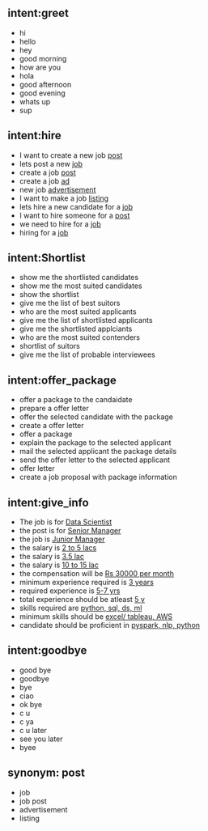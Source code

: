 ## intent:greet
- hi
- hello
- hey
- good morning
- how are you
- hola
- good afternoon
- good evening
- whats up
- sup

## intent:hire
- I want to create a new job [post](post)
- lets post a new [job](post)
- create a job [post](post)
- create a job [ad](post)
- new job [advertisement](post)
- I want to make a job [listing](post)
- lets hire a new candidate for a [job](post)
- I want to hire someone for a [post](post)
- we need to hire for a [job](post)
- hiring for a [job](post)

## intent:Shortlist
- show me the shortlisted candidates
- show me the most suited candidates
- show the shortlist
- give me the list of best suitors
- who are the most suited applicants
- give me the list of shortlisted applicants
- give me the shortlisted applciants
- who are the most suited contenders
- shortlist of suitors
- give me the list of probable interviewees

## intent:offer_package
- offer a package to the candaidate
- prepare a offer letter
- offer the selected candidate with the package
- create a offer letter
- offer a package
- explain the package to the selected applicant
- mail the selected applicant the package details
- send the offer letter to the selected applicant
- offer letter
- create a job proposal with package information

## intent:give_info
- The job is for [Data Scientist](post)
- the post is for [Senior Manager](post)
- the job is [Junior Manager](post)
- the salary is [2 to 5 lacs](salary)
- the salary is [3.5 lac](salary)
- the salary is [10 to 15 lac](salary)
- the compensation will be [Rs 30000 per month](salary)
- minimum experience required is [3 years](experience)
- required experience is [5-7 yrs](experience)
- total experience should be atleast [5 y](experience)
- skills required are [python, sql, ds, ml](skills)
- minimum skills should be [excel/ tableau, AWS](skills)
- candidate should be proficient in [pyspark, nlp, python](skills)

## intent:goodbye
- good bye
- goodbye
- bye
- ciao
- ok bye
- c u
- c ya
- c u later
- see you later
- byee

## synonym: post
- job
- job post
- advertisement
- listing
